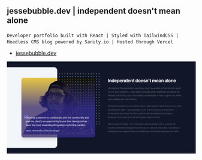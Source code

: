 ## jessebubble.dev | independent doesn't mean alone
`Developer portfolio built with React | Styled with TailwindCSS | Headless CMS blog powered by Sanity.io | Hosted through Vercel`
* [jessebubble.dev](https://www.jessebubble.dev/)

![logo](./public/screenshot.png)

